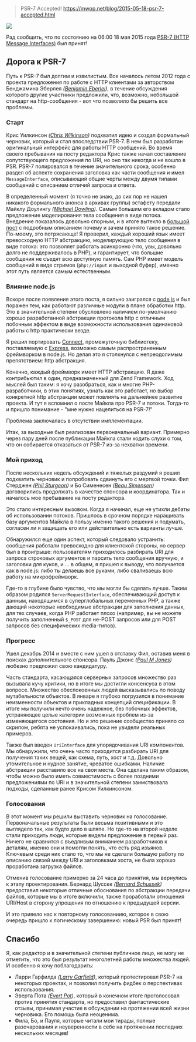 >PSR-7 Accepted!
https://mwop.net/blog/2015-05-18-psr-7-accepted.html

![](https://habrastorage.org/files/dd9/8ad/2d6/dd98ad2d661842eebd13c8a2248e51da.png)

Рад сообщить, что по состоянию на 06:00 18 мая 2015 года [PSR-7 (HTTP Message Interfaces)](http://www.php-fig.org/psr/psr-7) был принят!

## Дорога к PSR-7

Путь к PSR-7 был долгим и извилистым. Все началось летом 2012 года с проекта предложения по работе с HTTP клиентами за авторством Бенджамина Эберлея _([Benjamin Eberlei](http://www.whitewashing.de/))_, в течение обсуждения которого другие участники предложили, что, возможно, небольшой стандарт на http-сообщения - вот что позволило бы решить все проблемы.
<habracut/>
### Старт

Крис Уилкинсон _([Chris Wilkinson](https://github.com/thewilkybarkid))_ подхватил идею и создал формальный черновик, который и стал впоследствии PSR-7. В нем был разработан оригинальный интерфейс для работы HTTP сообщений. Во время своего пребывания на посту редактора Крис также начал составление сопутствующего предложения по URI, но оно так никогда и не вошло в PSR. PSR-7 полировался в течение значительного срока, особенно раздел об аспекте сохранения заголовка как части сообщения и имел `MessageInterface`, описывающий общие черты между двумя типами сообщений с описанием отличий запроса и ответа.

В определенный момент (я точно не знаю, до сих пор не нашел никакого формального анонса в архивах группы) эстафету передали Майклу Доулингу _([Michael Dowling](http://mtdowling.com/))_. Самым большим его вкладом стало предложение моделирования тела сообщения в виде потока. Внедрение показалось довольно спорным, и в итоге вытекло в [большой пост](http://mtdowling.com/blog/2014/07/03/a-case-for-higher-level-php-streams/) с подробным описанием почему и зачем принято такое решение. По-моему, это потрясающе! Я проверил, каждый хороший язык имеет превосходную HTTP абстракцию, моделирующую тело сообщения в виде потока: это позволяет работать асинхронно (что, увы, довольно долго не поддерживалось в PHP), и гарантирует, что большие сообщения не съедят всю доступную память. Сам PHP имеет модель сообщений в виде стримов (`php://input` и выходной буфер), именно этот путь является самым естественным.

### Влияние node.js

Вскоре после появления этого поста, я сильно заигрался с [node.js](https://nodejs.org) и был поражен тем, как работают различные модули в плане обработки http. Это в значительной степени обусловлено наличием по-умолчанию хорошо разработанной абстракции протокола http с отличным побочным эффектом в виде возможности использования одинаковой работы с http практически везде.

Я решил портировать [Connect](https://github.com/senchalabs/connect), промежуточную библиотеку, поставляемую с [Express](http://expressjs.com/), возможно самым распространенным фреймворком в node.js. Но делая это я столкнулся с непреодолимым препятствием: http абстракция.

Конечно, каждый фреймворк имеет HTTP абстракцию. Я даже контрибьютил в один, предназначенный для Zend Framework. Ход мыслей был таким: я хочу разобраться, как и многие PHP-разработчики, в этих понятиях, узнать как это работает, но выбор конкретной http абстракции может повлиять на дальнейнее развитие проекта. И тут я вспомнил о посте Майкла про PSR-7 и потоки. Тогда-то и пришло понимание - "мне нужно нацелиться на PSR-7!"

Проблема заключалась в отсутствии имплементации.

Итак, за выходные был реализован первоначальный вариант. Примерно через пару дней после публикации Майкла стали ходить слухи о том, что он собирается отказаться от PSR-7 из-за нехватки времени.

### Мой приход

После нескольких недель обсуждений и тяжелых раздумий я решил подхватить черновик и попробовать сдвинуть его с мертвой точки. Фил Стерджен _([Phil Sturgeon](https://philsturgeon.uk/))_ и Бо Сименесен _([Beau Simensen](https://beau.io))_ договорились продолжать в качестве спонсора и координатора. Так и началось мое пребывание на посту редактора.

Это стало интересным вызовом. Когда я начинал, еще не утихли дебаты об использовании потоков. Пришлось в срочном порядке наращивать базу аргументов Майкла в пользу именно такого решения и подумать, согласен ли я защищать его или действительно есть варианты лучше.

Обнаружился еще один аспект, который следовало устранить: сообщения работали превосходно для клиентской стороны, но сервер был в проигрыше: пользователям приходилось разбирать URI для запроса строковых аргументов и парсить тело сообщения вручную, и заголовки для куков, и ... в общем, я пришел к выводу, что получается как в node.js: либо ты делаешь все руками, либо сваливаешь всю работу на микрофреймворк.

Где-то в глубине было чувство, что мы могли бы сделать лучше. Таким образом родился `ServerRequestInterface`, обеспечивающий доступ к данным, находящимся в суперглобальных переменных PHP, а также дающий некоторые необходимые абстракции для заполнения данных, для тех случаев, когда PHP работает плохо (например, вы не можете получить заполненный `$_POST` для не-POST запросов или для POST запросов без специфических media-типов).

### Прогресс

Ушел декабрь 2014 и вместе с ним ушел в отставку Фил, оставив меня в поисках дополнительного спонсора. Пауль Джонс _([Paul M Jones](http://paul-m-jones.com))_ любезно предложил свою кандидатуру.

Часть стандарта, касающаяся серверных запросов множество раз вызывала кучу критики, но в итоге мы достигли консенсуса в этом вопросе. Множество обеспокоенных людей высказывались по поводу мутабельности объектов. В январе я глубоко погрузился в понимание неизменности объектов и прикладных концепций спецификации. В итоге мы получили нечто очень надежное, без побочных эффектов, устраняющее целые категории возможных проблем из-за изменяющегося состояния. Но и это решение сообщество приняло со скрипом, ребята не успокаивались, пока не увидели реальных примеров.

Также был введен `UriInterface` для упорядочивания URI компонентов. Мы обнаружили, что очень часто приходится разбирать URI для получения таких вещей, как схема, путь, хост и т.д. Довольно утомительное и нудное занятие, чреватое ошибками. Наличие абстракции расставило все на свои места. Она сделана таким образом, чтобы можно было иметь совместимость с более поздними предложениями по URI и в значительной степени заимствовала подходы, сделанные ранее Крисом Уилкинсоном.

### Голосования

В этот момент мы решили выставить черновик на голосование. Первоначальные результаты были весьма позитивными и это выглядело так, как будто дело в шляпе. Но где-то на второй неделе стали приходить люди, которые видели предложение в первый раз. Ничего не сравнится с въедливым вниманием разработчиков к деталям, именно они и помогли понять, что есть ряд изъянов. Ключевым среди них стало то, что мы не сделали большую работу по описанию связей между URI и заголовками хоста, не была хорошо проработана загрузка файлов.

Отменив голосование примерно за 24 часа до принятия, мы вернулись к этапу проектирования. Бернард Шуссек _([Bernard Schussek](http://webmozarts.com/))_ предоставил некоторые отличные обоснования по абстракции передачи файлов, которые мы в итоге включили, также проработали отношения URI/Host в сторону упрощения по отношению к предыдущей версии.

И это привело нас к повторному голосованиию, которое в свою очередь пришло к логическому завершению: новый PSR был принят!

## Спасибо

Я, как редактор и в значительной степени публичное лицо, не могу не отметить, что это был результат многолетней работы множества людей. И особенно я хочу поблагодарить:

* Ларри Гарфилда _([Larry Garfield](http://wwww.garfieldtech.com/))_, который протестировал PSR-7 на некоторых проектах, и позволил получить фидбек о перспективах использования.
* Эверта Пота _([Evert Pot](http://evertpot.com))_, который в конечном итоге проголосовал против принятия стандарта, но предоставил фантастические отзывы, принимая участие в обсуждении на протяжении всей жизни черновика. Его помощь была неоценима.
* Фила, Бо, и Пауля, которые читали мои тирады, полные разочарования и неуверенности в себе на протяжении последних нескольких месяцев!